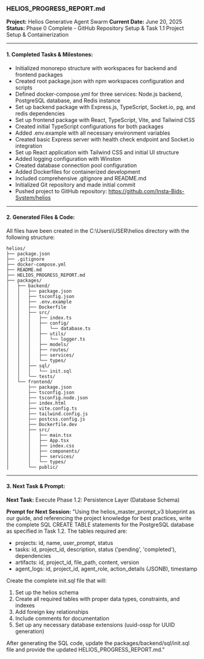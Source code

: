 ### HELIOS_PROGRESS_REPORT.md

**Project:** Helios Generative Agent Swarm
**Current Date:** June 20, 2025
**Status:** Phase 0 Complete - GitHub Repository Setup & Task 1.1 Project Setup & Containerization

---

#### 1. Completed Tasks & Milestones:

* Initialized monorepo structure with workspaces for backend and frontend packages
* Created root package.json with npm workspaces configuration and scripts
* Defined docker-compose.yml for three services: Node.js backend, PostgreSQL database, and Redis instance
* Set up backend package with Express.js, TypeScript, Socket.io, pg, and redis dependencies
* Set up frontend package with React, TypeScript, Vite, and Tailwind CSS
* Created initial TypeScript configurations for both packages
* Added .env.example with all necessary environment variables
* Created basic Express server with health check endpoint and Socket.io integration
* Set up React application with Tailwind CSS and initial UI structure
* Added logging configuration with Winston
* Created database connection pool configuration
* Added Dockerfiles for containerized development
* Included comprehensive .gitignore and README.md
* Initialized Git repository and made initial commit
* Pushed project to GitHub repository: https://github.com/Insta-Bids-System/helios

---

#### 2. Generated Files & Code:

All files have been created in the C:\Users\USER\helios directory with the following structure:

```
helios/
├── package.json
├── .gitignore
├── docker-compose.yml
├── README.md
├── HELIOS_PROGRESS_REPORT.md
├── packages/
│   ├── backend/
│   │   ├── package.json
│   │   ├── tsconfig.json
│   │   ├── .env.example
│   │   ├── Dockerfile
│   │   ├── src/
│   │   │   ├── index.ts
│   │   │   ├── config/
│   │   │   │   └── database.ts
│   │   │   ├── utils/
│   │   │   │   └── logger.ts
│   │   │   ├── models/
│   │   │   ├── routes/
│   │   │   ├── services/
│   │   │   └── types/
│   │   ├── sql/
│   │   │   └── init.sql
│   │   └── tests/
│   └── frontend/
│       ├── package.json
│       ├── tsconfig.json
│       ├── tsconfig.node.json
│       ├── index.html
│       ├── vite.config.ts
│       ├── tailwind.config.js
│       ├── postcss.config.js
│       ├── Dockerfile.dev
│       ├── src/
│       │   ├── main.tsx
│       │   ├── App.tsx
│       │   ├── index.css
│       │   ├── components/
│       │   ├── services/
│       │   └── types/
│       └── public/
```

---

#### 3. Next Task & Prompt:

**Next Task:** Execute Phase 1.2: Persistence Layer (Database Schema)

**Prompt for Next Session:**
"Using the helios_master_prompt_v3 blueprint as our guide, and referencing the project knowledge for best practices, write the complete SQL CREATE TABLE statements for the PostgreSQL database as specified in Task 1.2. The tables required are:
- projects: id, name, user_prompt, status  
- tasks: id, project_id, description, status ('pending', 'completed'), dependencies  
- artifacts: id, project_id, file_path, content, version  
- agent_logs: id, project_id, agent_role, action_details (JSONB), timestamp

Create the complete init.sql file that will:
1. Set up the helios schema
2. Create all required tables with proper data types, constraints, and indexes
3. Add foreign key relationships
4. Include comments for documentation
5. Set up any necessary database extensions (uuid-ossp for UUID generation)

After generating the SQL code, update the packages/backend/sql/init.sql file and provide the updated HELIOS_PROGRESS_REPORT.md."
